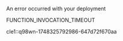 An error occurred with your deployment

FUNCTION_INVOCATION_TIMEOUT

cle1::q98wn-1748325792986-647d72f670aa
